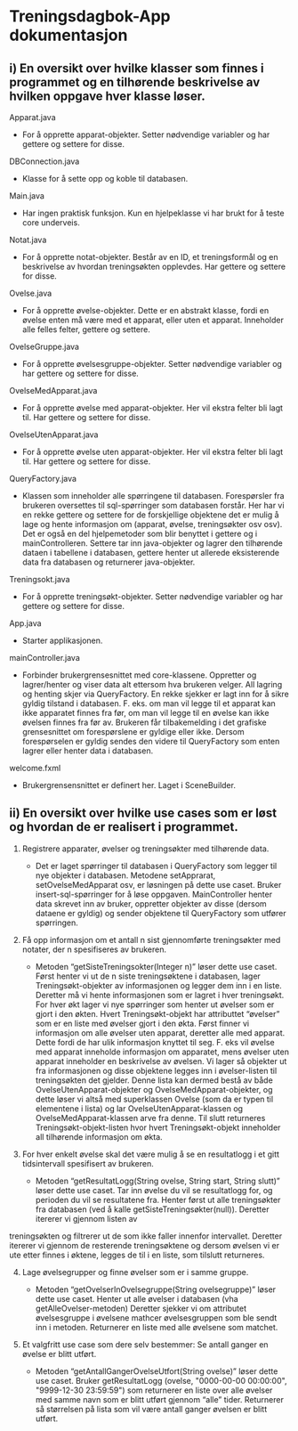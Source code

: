 # Treningsdagbok-App dokumentasjon

i) En oversikt over hvilke klasser som finnes i programmet og en
tilhørende beskrivelse av hvilken oppgave hver klasse løser.
-
Apparat.java
- For å opprette apparat-objekter. Setter nødvendige variabler og har gettere og
settere for disse.

DBConnection.java
- Klasse for å sette opp og koble til databasen.

Main.java
- Har ingen praktisk funksjon. Kun en hjelpeklasse vi har brukt for å teste core
underveis.

Notat.java
- For å opprette notat-objekter. Består av en ID, et treningsformål og en beskrivelse av
hvordan treningsøkten opplevdes.  Har gettere og settere for disse.

Ovelse.java
- For å opprette øvelse-objekter. Dette er en abstrakt klasse, fordi en øvelse enten må
være med et apparat, eller uten et apparat. Inneholder alle felles felter, gettere og
settere.

OvelseGruppe.java
- For å opprette øvelsesgruppe-objekter. Setter nødvendige variabler og har gettere og
settere for disse.

OvelseMedApparat.java
- For å opprette øvelse med apparat-objekter. Her vil ekstra felter bli lagt til. Har
gettere og settere for disse.

OvelseUtenApparat.java
- For å opprette øvelse uten apparat-objekter. Her vil ekstra felter bli lagt til. Har
gettere og settere for disse.

QueryFactory.java
- Klassen som inneholder alle spørringene til databasen. Forespørsler fra brukeren
oversettes til sql-spørringer som databasen forstår. Her har vi en rekke gettere og
settere for de forskjellige objektene det er mulig å lage og hente informasjon om
(apparat, øvelse, treningsøkter osv osv). Det er også en del hjelpemetoder som blir
benyttet i gettere og i mainControlleren. Settere tar inn java-objekter og lagrer den
tilhørende dataen i tabellene i databasen, gettere henter ut allerede eksisterende
data fra databasen og returnerer java-objekter.

Treningsokt.java
- For å opprette treningsøkt-objekter.  Setter nødvendige variabler og har gettere og
settere for disse.

App.java
- Starter applikasjonen.

mainController.java
- Forbinder brukergrensesnittet med core-klassene. Oppretter og lagrer/henter og viser
data alt ettersom hva brukeren velger. All lagring og henting skjer via QueryFactory.
En rekke sjekker er lagt inn for å sikre gyldig tilstand i databasen. F. eks. om man vil
legge til et apparat kan ikke apparatet finnes fra før, om man vil legge til en øvelse
kan ikke øvelsen finnes fra før av. Brukeren får tilbakemelding i det grafiske
grensesnittet om forespørslene er gyldige eller ikke. Dersom forespørselen er gyldig
sendes den videre til QueryFactory som enten lagrer eller henter data i databasen.

welcome.fxml
- Brukergrensensnittet er definert her. Laget i SceneBuilder.

ii) En oversikt over hvilke use cases som er løst og hvordan de er realisert i
programmet.
-
1. Registrere apparater, øvelser og treningsøkter med tilhørende data.
	- Det er laget spørringer til databasen i QueryFactory som legger til nye
objekter i databasen. Metodene setApprarat, setOvelseMedApparat osv, er
løsningen på dette use caset. Bruker insert-sql-spørringer for å løse
oppgaven. MainController henter data skrevet inn av bruker, oppretter
objekter av disse (dersom dataene er gyldig) og sender objektene til
QueryFactory som utfører spørringen.

2. Få opp informasjon om et antall n sist gjennomførte treningsøkter med notater, der n
spesifiseres av brukeren.
	- Metoden “getSisteTreningsokter(Integer n)” løser dette use caset. Først
henter vi ut de n siste treningsøktene i databasen, lager Treningsøkt-objekter
av informasjonen og legger dem inn i en liste. Deretter må vi hente
informasjonen som er lagret i hver treningsøkt. For hver økt lager vi nye
spørringer som henter ut øvelser som er gjort i den økten. Hvert
Treningsøkt-objekt har attributtet “øvelser” som er en liste med øvelser gjort i
den økta. Først finner vi informasjon om alle øvelser uten apparat, deretter
alle med apparat. Dette fordi de har ulik informasjon knyttet til seg. F. eks vil
øvelse med apparat inneholde informasjon om apparatet, mens øvelser uten
apparat inneholder en beskrivelse av øvelsen. Vi lager så objekter ut fra
informasjonen og disse objektene legges inn i øvelser-listen til treningsøkten
det gjelder.  Denne lista kan dermed bestå av både
OvelseUtenApparat-objekter og OvelseMedApparat-objekter, og dette løser vi
altså med superklassen Ovelse (som da er typen til elementene i lista) og lar
OvelseUtenApparat-klassen og OvelseMedApparat-klassen arve fra denne.
Til slutt returneres Treningsøkt-objekt-listen hvor hvert Treningsøkt-objekt
inneholder all tilhørende informasjon om økta.

3. For hver enkelt øvelse skal det være mulig å se en resultatlogg i et gitt tidsintervall
spesifisert av brukeren.
	- Metoden “getResultatLogg(String ovelse, String start, String slutt)” løser dette
use caset. Tar inn øvelse du vil se resultatlogg for, og perioden du vil se
resultatene fra. Henter først ut alle treningsøkter fra databasen (ved å kalle
getSisteTreningsøkter(null)). Deretter itererer vi gjennom listen av

treningsøkten og  filtrerer ut de som ikke faller innenfor intervallet. Deretter
itererer vi gjennom de resterende treningsøktene og  dersom øvelsen vi er ute
etter finnes i øktene, legges de til i en liste, som tilslutt returneres.

4. Lage øvelsegrupper og finne øvelser som er i samme gruppe.
	- Metoden “getOvelserInOvelsegruppe(String ovelsegruppe)” løser dette use
caset. Henter ut alle øvelser i databasen (vha getAlleOvelser-metoden)
Deretter sjekker vi om attributet øvelsesgruppe i øvelsene mathcer
øvelsesgruppen som ble sendt inn i metoden. Returnerer en liste med alle
øvelsene som matchet.

5. Et valgfritt use case som dere selv bestemmer: Se antall ganger en øvelse er blitt
utført.
	- Metoden “getAntallGangerOvelseUtfort(String ovelse)” løser dette use caset.
Bruker getResultatLogg (ovelse, "0000-00-00 00:00:00", "9999-12-30
23:59:59") som returnerer en liste over alle øvelser med samme navn som er
blitt utført gjennom “alle” tider. Returnerer så størrelsen på lista som vil være
antall ganger øvelsen er blitt utført.
